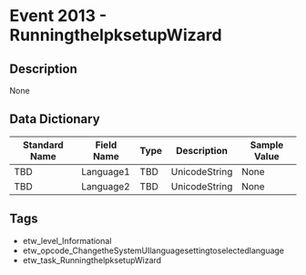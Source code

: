 # Event 2013 - RunningthelpksetupWizard

## Description
None

## Data Dictionary
|Standard Name|Field Name|Type|Description|Sample Value|
|---|---|---|---|---|
|TBD|Language1|TBD|UnicodeString|None|None|
|TBD|Language2|TBD|UnicodeString|None|None|

## Tags
* etw_level_Informational
* etw_opcode_ChangetheSystemUIlanguagesettingtoselectedlanguage
* etw_task_RunningthelpksetupWizard